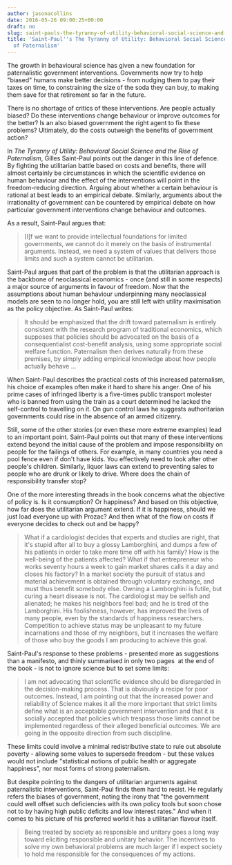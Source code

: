 ```yaml
---
author: jasonacollins
date: 2016-05-26 09:00:25+00:00
draft: no
slug: saint-pauls-the-tyranny-of-utility-behavioral-social-science-and-the-rise-of-paternalism
title: 'Saint-Paul''s The Tyranny of Utility: Behavioral Social Science and the Rise
  of Paternalism'
---
```


The growth in behavioural science has given a new foundation for paternalistic government interventions. Governments now try to help "biased" humans make better decisions - from nudging them to pay their taxes on time, to constraining the size of the soda they can buy, to making them save for that retirement so far in the future.

There is no shortage of critics of these interventions. Are people actually biased? Do these interventions change behaviour or improve outcomes for the better? Is an also biased government the right agent to fix these problems? Ultimately, do the costs outweigh the benefits of government action?

In *The Tyranny of Utility: Behavioral Social Science and the Rise of Paternalism*, Gilles Saint-Paul points out the danger in this line of defence. By fighting the utilitarian battle based on costs and benefits, there will almost certainly be circumstances in which the scientific evidence on human behaviour and the effect of the interventions will point in the freedom-reducing direction. Arguing about whether a certain behaviour is rational at best leads to an empirical debate. Similarly, arguments about the irrationality of government can be countered by empirical debate on how particular government interventions change behaviour and outcomes.

As a result, Saint-Paul argues that:


<blockquote>[I]f we want to provide intellectual foundations for limited governments, we cannot do it merely on the basis of instrumental arguments. Instead, we need a system of values that delivers those limits and such a system cannot be utilitarian.</blockquote>


Saint-Paul argues that part of the problem is that the utilitarian approach is the backbone of neoclassical economics - once (and still in some respects) a major source of arguments in favour of freedom. Now that the assumptions about human behaviour underpinning many neoclassical models are seen to no longer hold, you are still left with utility maximisation as the policy objective. As Saint-Paul writes:


<blockquote>It should be emphasized that the drift toward paternalism is entirely consistent with the research program of traditional economics, which supposes that policies should be advocated on the basis of a consequentialist cost-benefit analysis, using some appropriate social welfare function. Paternalism then derives naturally from these premises, by simply adding empirical knowledge about how people actually behave ...</blockquote>


When Saint-Paul describes the practical costs of this increased paternalism, his choice of examples often make it hard to share his anger. One of his prime cases of infringed liberty is a five-times public transport molester who is banned from using the train as a court determined he lacked the self-control to travelling on it. On gun control laws he suggests authoritarian governments could rise in the absence of an armed citizenry.

Still, some of the other stories (or even these more extreme examples) lead to an important point. Saint-Paul points out that many of these interventions extend beyond the initial cause of the problem and impose responsibility on people for the failings of others. For example, in many countries you need a pool fence even if don't have kids. You effectively need to look after other people's children. Similarly, liquor laws can extend to preventing sales to people who are drunk or likely to drive. Where does the chain of responsibility transfer stop?

One of the more interesting threads in the book concerns what the objective of policy is. Is it consumption? Or happiness? And based on this objective, how far does the utilitarian argument extend. If it is happiness, should we just load everyone up with Prozac? And then what of the flow on costs if everyone decides to check out and be happy?


<blockquote>What if a cardiologist decides that experts and studies are right, that it's stupid after all to buy a glossy Lamborghini, and dumps a few of his patients in order to take more time off with his family? How is the well-being of the patients affected? What if that entrepreneur who works seventy hours a week to gain market shares calls it a day and closes his factory? In a market society the pursuit of status and material achievement is obtained through voluntary exchange, and must thus benefit somebody else. Owning a Lamborghini is futile, but curing a heart disease is not. The cardiologist may be selfish and alienated; he makes his neighbors feel bad; and he is tired of the Lamborghini. His foolishness, however, has improved the lives of many people, even by the standards of happiness researchers. Competition to achieve status may be unpleasant to my future incarnations and those of my neighbors, but it increases the welfare of those who buy the goods I am producing to achieve this goal.</blockquote>


Saint-Paul's response to these problems - presented more as suggestions than a manifesto, and thinly summarised in only two pages  at the end of the book - is not to ignore science but to set some limits:


<blockquote>I am not advocating that scientific evidence should be disregarded in the decision-making process. That is obviously a recipe for poor outcomes. Instead, I am pointing out that the increased power and reliability of Science makes it all the more important that strict limits define what is an acceptable government intervention and that it is socially accepted that policies which trespass those limits cannot be implemented regardless of their alleged beneficial outcomes. We are going in the opposite direction from such discipline.</blockquote>


These limits could involve a minimal redistributive state to rule out absolute poverty - allowing some values to supersede freedom - but these values would not include "statistical notions of public health or aggregate happiness", nor most forms of strong paternalism.

But despite pointing to the dangers of utilitarian arguments against paternalistic interventions, Saint-Paul finds them hard to resist. He regularly refers the biases of government, noting the irony that "the government could well offset such deficiencies with its own policy tools but soon chose not to by having high public deficits and low interest rates." And when it comes to his picture of his preferred world it has a utilitarian flavour itself.


<blockquote>Being treated by society as responsible and unitary goes a long way toward eliciting responsible and unitary behavior. The incentives to solve my own behavioral problems are much larger if I expect society to hold me responsible for the consequences of my actions.</blockquote>
